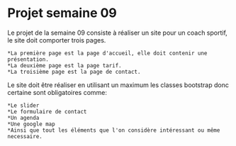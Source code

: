 **Projet semaine 09**
  =================

Le projet de la semaine 09 consiste à réaliser un site pour un coach sportif, le site doit comporter trois pages.

	*La première page est la page d'accueil, elle doit contenir une présentation.
	*La deuxième page est la page tarif.
	*La troisième page est la page de contact.

Le site doit être réaliser en utilisant un maximum les classes bootstrap donc certaine sont obligatoires comme:

	*Le slider
	*Le formulaire de contact
	*Un agenda
	*Une google map
	*Ainsi que tout les éléments que l'on considère intéressant ou même necessaire.
